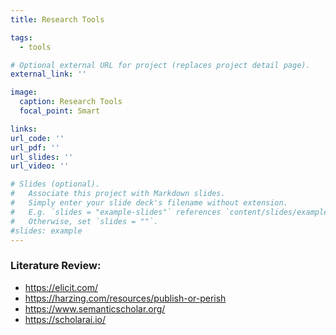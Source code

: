 ```yaml
---
title: Research Tools

tags:
  - tools

# Optional external URL for project (replaces project detail page).
external_link: ''

image:
  caption: Research Tools
  focal_point: Smart

links:
url_code: ''
url_pdf: ''
url_slides: ''
url_video: ''

# Slides (optional).
#   Associate this project with Markdown slides.
#   Simply enter your slide deck's filename without extension.
#   E.g. `slides = "example-slides"` references `content/slides/example-slides.md`.
#   Otherwise, set `slides = ""`.
#slides: example
---
```


### Literature Review: ### 

  - https://elicit.com/
  - https://harzing.com/resources/publish-or-perish
  - https://www.semanticscholar.org/    
  - https://scholarai.io/


